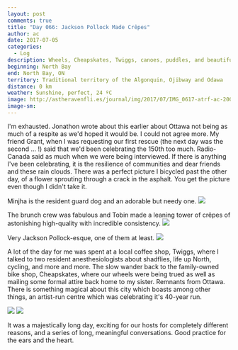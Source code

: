 ```yaml
---
layout: post
comments: true
title: "Day 066: Jackson Pollock Made Crêpes"
author: ac
date: 2017-07-05
categories:
  - Log
description: Wheels, Cheapskates, Twiggs, canoes, puddles, and beautiful men with flowers.
beginning: North Bay
end: North Bay, ON
territory: Traditional territory of the Algonquin, Ojibway and Odawa
distance: 0 km
weather: Sunshine, perfect, 24 ºC
image: http://astheravenfli.es/journal/img/2017/07/IMG_0617-atrf-ac-2000-web.jpg
image-sm:
---
```


I'm exhausted. Jonathon wrote about this earlier about Ottawa not being as much of a respite as we'd hoped it would be. I could not agree more. My friend Grant, when I was requesting our first rescue (the next day was the second  ... !) said that we'd been celebrating the 150th too much. Radio-Canada said as much when we were being interviewed. If there is anything I've been celebrating, it is the resilience of communities and dear friends and these rain clouds. There was a perfect picture I bicycled past the other day, of a flower sprouting through a crack in the asphalt. You get the picture even though I didn't take it.

Minjha is the resident guard dog and an adorable but needy one. 
<img src="http://astheravenfli.es/journal/img/2017/07/IMG_0616-atrf-ac-2000-web.jpg">

The brunch crew was fabulous and Tobin made a leaning tower of crêpes of astonishing high-quality with incredible consistency.
<img src="http://astheravenfli.es/journal/img/2017/07/IMG_0619-atrf-ac-2000-web.jpg">

Very Jackson Pollock-esque, one of them at least.
<img src="http://astheravenfli.es/journal/img/2017/07/IMG_0617-atrf-ac-2000-web.jpg">

A lot of the day for me was spent at a local coffee shop, Twiggs, where I talked to two resident anesthesiologists about shadflies, life up North, cycling, and more and more. The slow wander back to the family-owned bike shop, Cheapskates, where our wheels were being trued as well as mailing some formal attire back home to my sister. Remnants from Ottawa. There is something magical about this city which boasts among other things, an artist-run centre which was celebrating it's 40-year run.

<img src="http://astheravenfli.es/journal/img/2017/07/IMG_0664-atrf-ac-2000-web.jpg">

<img src="http://astheravenfli.es/journal/img/2017/07/IMG_0623-atrf-ac-2000-web.jpg">

It was a majestically long day, exciting for our hosts for completely different reasons, and a series of long, meaningful conversations. Good practice for the ears and the heart.





